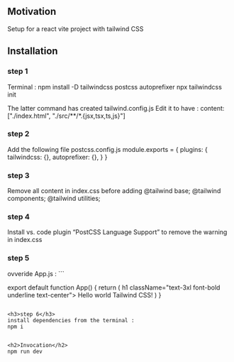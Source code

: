<h2>Motivation</h2>
Setup for a react vite project with tailwind CSS

<h2>Installation</h2>
<h3>step 1</h3>
Terminal :
npm install -D tailwindcss postcss autoprefixer
npx tailwindcss init

The latter command has created tailwind.config.js
Edit it to have : 
content: ["./index.html", "./src/**/*.{jsx,tsx,ts,js}"]

<h3>step 2</h3>
Add  the following file postcss.config.js
module.exports = {
  plugins: {
    tailwindcss: {},
    autoprefixer: {},
  }
}

<h3>step 3</h3>
Remove all content in index.css before adding 
@tailwind base;
@tailwind components;
@tailwind utilities;

<h3>step 4</h3>
Install vs. code plugin “PostCSS Language Support” to remove the warning in index.css

<h3>step 5</h3>
ovveride App.js :
```

export default function App() {
  return (
    h1 className="text-3xl font-bold underline text-center">
      Hello world Tailwind CSS!
    </h1>
  )
}

```

<h3>step 6</h3>
install dependencies from the terminal : 
npm i


<h2>Invocation</h2>
npm run dev